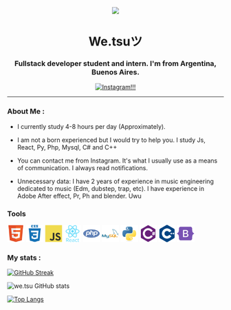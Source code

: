 <div id="header" align="center">
    <img src="https://media.giphy.com/media/4QxQgWZHbeYwM/giphy.gif" width="200" />
    <h1 align="center">We.tsuツ</h1>
    <h3 align="center">Fullstack developer student and intern. I'm from Argentina, Buenos Aires.</h3>
</div>

<div id="badges" align="center">
    <a href="https://www.instagram.com/we.tsu.__/">
        <img src="https://img.shields.io/badge/Instagram-E4405F?style=for-the-badge&logo=instagram&logoColor=white" alt="Instagram!!!" >
    </a>
</div>


---

### About Me :

- I currently study 4-8 hours per day (Approximately).

- I am not a born experienced but I would try to help you. 
    I study Js, React, Py, Php, Mysql, C# and C++
- You can contact me from Instagram. It's what I usually use as a means of communication. 
    I always read notifications.

- Unnecessary data: I have 2 years of experience in music engineering dedicated to music (Edm, dubstep, trap, etc).
    I have experience in Adobe After effect, Pr, Ph and blender. Uwu


<h3>Tools </h3> 

<div>
    <img src="https://github.com/devicons/devicon/blob/master/icons/html5/html5-original.svg" width="40" height="40">
    <img src="https://github.com/devicons/devicon/blob/master/icons/css3/css3-plain-wordmark.svg" alt="Css" width="40" height="40">
    <img src="https://github.com/devicons/devicon/blob/master/icons/javascript/javascript-original.svg" alt="Js" width="40" height="40">
    <img src="https://github.com/devicons/devicon/blob/master/icons/react/react-original-wordmark.svg" alt="React" width="40" height="40">
    <img src="https://github.com/devicons/devicon/blob/master/icons/php/php-plain.svg" alt="Php" width="40" height="40">
    <img src="https://github.com/devicons/devicon/blob/master/icons/mysql/mysql-original-wordmark.svg" alt="Mysql" width="40" height="40">
    <img src="https://github.com/devicons/devicon/blob/master/icons/python/python-original.svg" alt="Python" width="40" height="40">
    <img src="https://github.com/devicons/devicon/blob/master/icons/csharp/csharp-plain.svg" alt="C#" width="40" height="40">
    <img src="https://github.com/devicons/devicon/blob/master/icons/cplusplus/cplusplus-plain.svg" alt="C++" width="40" height="40">
    <img src="https://github.com/devicons/devicon/blob/master/icons/bootstrap/bootstrap-plain.svg" alt="BoosTrap uwu" width="40" height="40">
    


</div>

### My stats :

[![GitHub Streak](https://github-readme-streak-stats.herokuapp.com?user=we.tsu&theme=radical&locale=es)](https://git.io/streak-stats)

![we.tsu GitHub stats](https://github-readme-stats.vercel.app/api?username=we-tsu&layout_icons=true&theme=radical)

[![Top Langs](https://github-readme-stats.vercel.app/api/top-langs/?username=we-tsu&layout=compact)](https://github.com/anuraghazra/github-readme-stats)
